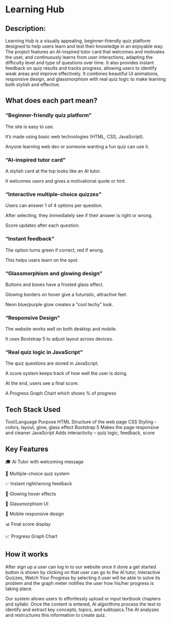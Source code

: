 # Learning Hub

## Description:
Learning Hub is a visually appealing, beginner-friendly quiz platform designed to help users learn and test their knowledge in an enjoyable way. The project features an AI-inspired tutor card that welcomes and motivates the user, and continuously learns from user interactions, adapting the difficulty level and type of questions over time. It also provides instant feedback on quiz results and tracks progress, allowing users to identify weak areas and improve effectively. It combines beautiful UI animations, responsive design, and glassmorphism with real quiz logic to make learning both stylish and effective.

## What does each part mean?
### “Beginner-friendly quiz platform”
The site is easy to use.

It’s made using basic web technologies (HTML, CSS, JavaScript).

Anyone learning web dev or someone wanting a fun quiz can use it.

### “AI-inspired tutor card”
A stylish card at the top looks like an AI tutor.

It welcomes users and gives a motivational quote or hint.

### “Interactive multiple-choice quizzes”
Users can answer 1 of 4 options per question.

After selecting, they immediately see if their answer is right or wrong.

Score updates after each question.

### “Instant feedback”
The option turns green if correct, red if wrong.

This helps users learn on the spot.

### “Glassmorphism and glowing design”
Buttons and boxes have a frosted glass effect.

Glowing borders on hover give a futuristic, attractive feel.

Neon blue/purple glow creates a “cool techy” look.

### “Responsive Design”
The website works well on both desktop and mobile.

It uses Bootstrap 5 to adjust layout across devices.

### “Real quiz logic in JavaScript”
The quiz questions are stored in JavaScript.

A score system keeps track of how well the user is doing.

At the end, users see a final score.

A Progress Graph Chart which shows % of progress 

## Tech Stack Used
Tool/Language	Purpose
HTML	Structure of the web page
CSS	Styling – colors, layout, glow, glass effect
Bootstrap 5	Makes the page responsive and cleaner
JavaScript	Adds interactivity – quiz logic, feedback, score

## Key Features
🎓 AI Tutor with welcoming message

📝 Multiple-choice quiz system

✅ Instant right/wrong feedback

🌈 Glowing hover effects

🧊 Glassmorphism UI

📱 Mobile responsive design

📊 Final score display

📈 Progress Graph Chart

## How it works

After sign up a user can log in to our website once it done a get started button is shown by clicking on that user can go to the AI tutor, Interactive Quizzes, Watch Your Progress by selecting it user will be able to solve its problem and the graph meter notifies the user how his/her progress is taking place.

Our system allows users to effortlessly upload or input textbook chapters and syllabi. Once the content is entered, AI algorithms process the text to identify and extract key concepts, topics, and subtopics.The AI analyzes and restructures this information to create quiz.



